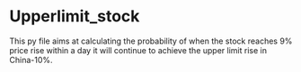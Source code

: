 # Upperlimit_stock
This py file aims at calculating the probability of when the stock reaches 9% price rise within a day it will continue to achieve the upper limit rise in China-10%.
